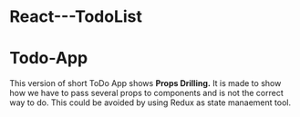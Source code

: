 # React---TodoList
# Todo-App
This version of short ToDo App shows **Props Drilling.**
It is made to show how we have to pass several props to components and is not the correct way to do.
This could be avoided by using Redux as state manaement tool.
